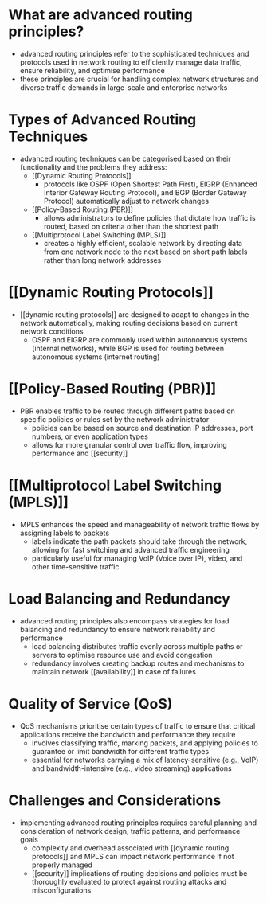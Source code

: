 # What are advanced routing principles?
- advanced routing principles refer to the sophisticated techniques and protocols used in network routing to efficiently manage data traffic, ensure reliability, and optimise performance
- these principles are crucial for handling complex network structures and diverse traffic demands in large-scale and enterprise networks

# Types of Advanced Routing Techniques
- advanced routing techniques can be categorised based on their functionality and the problems they address:
	- [[Dynamic Routing Protocols]]
		- protocols like OSPF (Open Shortest Path First), EIGRP (Enhanced Interior Gateway Routing Protocol), and BGP (Border Gateway Protocol) automatically adjust to network changes
	- [[Policy-Based Routing (PBR)]]
		- allows administrators to define policies that dictate how traffic is routed, based on criteria other than the shortest path
	- [[Multiprotocol Label Switching (MPLS)]]
		- creates a highly efficient, scalable network by directing data from one network node to the next based on short path labels rather than long network addresses

# [[Dynamic Routing Protocols]]
- [[dynamic routing protocols]] are designed to adapt to changes in the network automatically, making routing decisions based on current network conditions
	- OSPF and EIGRP are commonly used within autonomous systems (internal networks), while BGP is used for routing between autonomous systems (internet routing)

# [[Policy-Based Routing (PBR)]]
- PBR enables traffic to be routed through different paths based on specific policies or rules set by the network administrator
	- policies can be based on source and destination IP addresses, port numbers, or even application types
	- allows for more granular control over traffic flow, improving performance and [[security]]

# [[Multiprotocol Label Switching (MPLS)]]
- MPLS enhances the speed and manageability of network traffic flows by assigning labels to packets
	- labels indicate the path packets should take through the network, allowing for fast switching and advanced traffic engineering
	- particularly useful for managing VoIP (Voice over IP), video, and other time-sensitive traffic

# Load Balancing and Redundancy
- advanced routing principles also encompass strategies for load balancing and redundancy to ensure network reliability and performance
	- load balancing distributes traffic evenly across multiple paths or servers to optimise resource use and avoid congestion
	- redundancy involves creating backup routes and mechanisms to maintain network [[availability]] in case of failures

# Quality of Service (QoS)
- QoS mechanisms prioritise certain types of traffic to ensure that critical applications receive the bandwidth and performance they require
	- involves classifying traffic, marking packets, and applying policies to guarantee or limit bandwidth for different traffic types
	- essential for networks carrying a mix of latency-sensitive (e.g., VoIP) and bandwidth-intensive (e.g., video streaming) applications

# Challenges and Considerations
- implementing advanced routing principles requires careful planning and consideration of network design, traffic patterns, and performance goals
	- complexity and overhead associated with [[dynamic routing protocols]] and MPLS can impact network performance if not properly managed
	- [[security]] implications of routing decisions and policies must be thoroughly evaluated to protect against routing attacks and misconfigurations